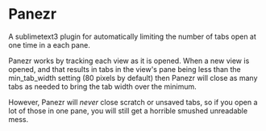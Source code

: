 Panezr
======

A sublimetext3 plugin for automatically limiting the number of tabs open at one
time in a each pane.

Panezr works by tracking each view as it is opened. When a new view is opened,
and that results in tabs in the view's pane being less than the min_tab_width 
setting (80 pixels by default) then Panezr will close as many tabs as needed
to bring the tab width over the minimum.

However, Panezr will *never* close scratch or unsaved tabs, so if you open a lot
of those in one pane, you will still get a horrible smushed unreadable mess.
